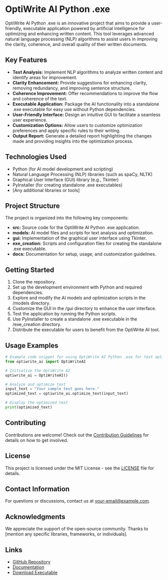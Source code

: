 # OptiWrite AI Python .exe

OptiWrite AI Python .exe is an innovative project that aims to provide a user-friendly, executable application powered by artificial intelligence for optimizing and enhancing written content. This tool leverages advanced natural language processing (NLP) algorithms to assist users in improving the clarity, coherence, and overall quality of their written documents.

## Key Features

- **Text Analysis:** Implement NLP algorithms to analyze written content and identify areas for improvement.
- **Clarity Enhancement:** Provide suggestions for enhancing clarity, removing redundancy, and improving sentence structure.
- **Coherence Improvement:** Offer recommendations to improve the flow and coherence of the text.
- **Executable Application:** Package the AI functionality into a standalone .exe executable for easy use without Python dependencies.
- **User-Friendly Interface:** Design an intuitive GUI to facilitate a seamless user experience.
- **Customization Options:** Allow users to customize optimization preferences and apply specific rules to their writing.
- **Output Report:** Generate a detailed report highlighting the changes made and providing insights into the optimization process.

## Technologies Used

- Python (for AI model development and scripting)
- Natural Language Processing (NLP) libraries (such as spaCy, NLTK)
- Graphical User Interface (GUI) library (e.g., Tkinter)
- PyInstaller (for creating standalone .exe executables)
- [Any additional libraries or tools]

## Project Structure

The project is organized into the following key components:

- **src:** Source code for the OptiWrite AI Python .exe application.
- **models:** AI model files and scripts for text analysis and optimization.
- **gui:** Implementation of the graphical user interface using Tkinter.
- **exe_creation:** Scripts and configuration files for creating the standalone .exe executable.
- **docs:** Documentation for setup, usage, and customization guidelines.

## Getting Started

1. Clone the repository.
2. Set up the development environment with Python and required dependencies.
3. Explore and modify the AI models and optimization scripts in the /models directory.
4. Customize the GUI in the /gui directory to enhance the user interface.
5. Test the application by running the Python scripts.
6. Use PyInstaller to create a standalone .exe executable in the /exe_creation directory.
7. Distribute the executable for users to benefit from the OptiWrite AI tool.

## Usage Examples

```python
# Example code snippet for using OptiWrite AI Python .exe for text optimization
from optiwrite_ai import OptiWriteAI

# Initialize the OptiWrite AI
optiwrite_ai = OptiWriteAI()

# Analyze and optimize text
input_text = "Your sample text goes here."
optimized_text = optiwrite_ai.optimize_text(input_text)

# Display the optimized text
print(optimized_text)
```

## Contributing

Contributions are welcome! Check out the [Contribution Guidelines](docs/contributing.md) for details on how to get involved.

## License

This project is licensed under the MIT License - see the [LICENSE](LICENSE) file for details.

## Contact Information

For questions or discussions, contact us at your-email@example.com.

## Acknowledgments

We appreciate the support of the open-source community.
Thanks to [mention any specific libraries, frameworks, or individuals].

## Links

- [GitHub Repository](https://github.com/yourusername/optiwrite-ai-python-exe)
- [Documentation](docs)
- [Download Executable](https://example.com/optiwrite-ai-python-exe)
